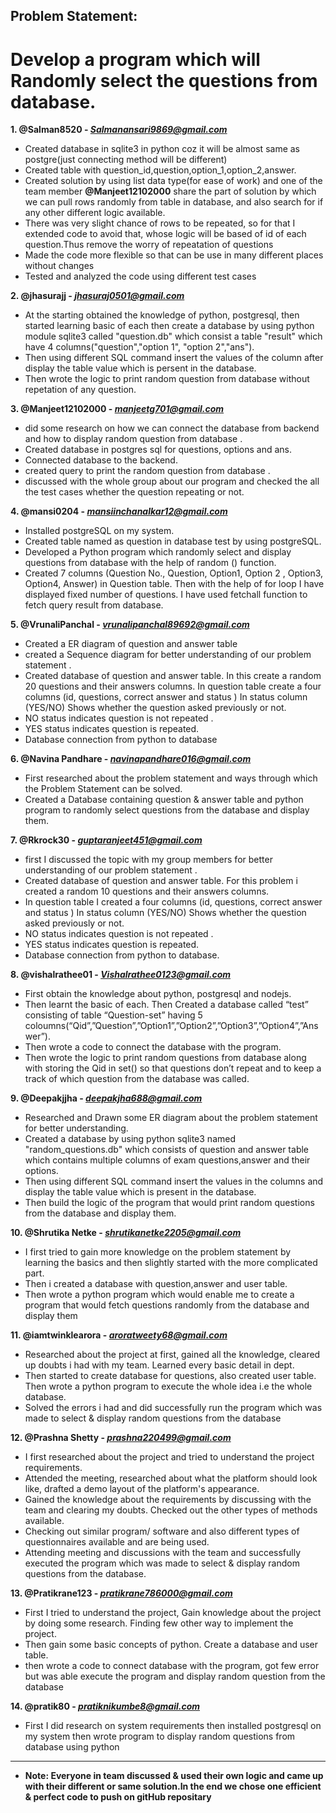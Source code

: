 ## Problem Statement: 
# Develop a program which will Randomly select the questions from database.


**1. @Salman8520 - *Salmanansari9869@gmail.com***
- Created database in sqlite3 in python coz it will be almost same as postgre(just connecting method will be different)
- Created table with question_id,question,option_1,option_2,answer.
- Created solution by using list data type(for ease of work) and one of the team member **@Manjeet12102000** share the part of solution by which we can pull rows randomly from table in database, and also search for if any other different logic available.
- There was very slight chance of rows to be repeated, so for that I extended code to avoid that, whose logic will be based of id of each question.Thus remove the worry of repeatation of questions
- Made the code more flexible so that can be use in many different places without changes
- Tested and analyzed the code using different test cases


**2. @jhasurajj - *jhasuraj0501@gmail.com***
- At the starting obtained the knowledge of python, postgresql,  then started learning basic of each then create a database by using python module sqlite3 called "question.db" which consist a table "result" which have 4 columns("question","option 1", "option 2","ans").
- Then using different SQL command insert the values of the column after display the table value which is persent in the database.
- Then wrote the logic to print random question from database without repetation of any question.

**3. @Manjeet12102000 - *manjeetg701@gmail.com***
- did some  research on  how we can connect the database from backend and how to display random question from database . 
- Created database in postgres sql for questions, options and ans. 
- Connected database to the  backend. 
- created query to print the random question from database . 
- discussed with the whole group about our program and checked the all the test cases whether the question repeating or not.

**4. @mansi0204 - *mansiinchanalkar12@gmail.com***
- Installed postgreSQL on my system. 
- Created table named as question in database test by using postgreSQL.
- Developed a Python program  which randomly select and display questions from database with the help of  random () function. 
- Created 7 columns (Question No., Question, Option1, Option 2 , Option3, Option4, Answer) in Question table. Then with the help of for loop I have displayed fixed number of questions. I have used fetchall function to fetch query result from database.


**5. @VrunaliPanchal - *vrunalipanchal89692@gmail.com***
- Created a ER diagram of question and answer table  
- created a Sequence diagram for better understanding of our problem statement .
- Created database of question and answer table. In this create a random 20 questions and their answers columns. In question table create a four columns (id, questions, correct answer and status ) In status column (YES/NO) Shows whether the question asked previously or not.
- NO status indicates  question is not repeated . 
- YES status indicates question is repeated.  
- Database connection from python to database

**6. @Navina Pandhare - *navinapandhare016@gmail.com***
- First researched about the problem statement and ways through which the Problem Statement can be solved. 
- Created a Database containing question & answer table and python program to randomly select questions from the database and display them.

**7. @Rkrock30 - *guptaranjeet451@gmail.com***
- first  I discussed the topic  with my group members for  better understanding of our problem statement .
- Created database of question and answer table. For this problem i created a random 10 questions and their answers columns.
- In question table I created a four columns (id, questions, correct answer and status ) In status column (YES/NO) Shows whether the question asked previously or not.
- NO status indicates  question is not repeated . 
- YES status indicates question is repeated.
- Database connection from python to database.

**8. @vishalrathee01 - *Vishalrathee0123@gmail.com***
- First obtain the knowledge about python, postgresql and nodejs.
- Then learnt the basic of each. Then Created a database called “test” consisting of table “Question-set” having 5 coloumns(“Qid”,”Question”,”Option1”,”Option2”,”Option3”,”Option4”,”Answer”). 
- Then wrote a code to connect the database with the program. 
- Then wrote the logic to print random questions from database along with storing the Qid in set() so that questions don’t repeat and to keep a track of which question from the database was called.

**9. @Deepakjjha - *deepakjha688@gmail.com***
- Researched and Drawn some ER diagram about the problem statement for better understanding.
- Created a database by using python sqlite3 named "random_questions.db" which consists of question and  answer table which contains multiple columns of exam questions,answer and their options.
- Then using different SQL command insert the values in the columns and display the table value which is present in the database.
- Then build the logic of the program that would print random questions from the database and display them.

**10. @Shrutika Netke - *shrutikanetke2205@gmail.com***
- I first tried to gain more knowledge on the problem statement by learning the basics and then slightly started with the more complicated part.
- Then i created a database with question,answer and user table.
- Then wrote a python program which would enable me to create a  program that would fetch questions randomly from the database and display them

**11. @iamtwinklearora - *aroratweety68@gmail.com***
- Researched about the project at first, gained all the knowledge, cleared up doubts i had with my team. Learned every basic detail in dept. 
- Then started to create database for questions, also created user table. Then wrote a python program to execute the whole idea i.e the whole database. 
- Solved the errors i had and did successfully run the program which was made to select & display random questions from the database

**12. @Prashna Shetty - *prashna220499@gmail.com***
- I first researched about the project and tried to understand the project requirements. 
- Attended the meeting, researched about what the platform should look like, drafted a demo layout of the platform's appearance. 
- Gained the knowledge about the requirements by discussing with the team and clearing my doubts. Checked out the other types of methods available. 
- Checking out similar program/ software and also different types of questionnaires available and are being used.
- Attending meeting and discussions with the team and successfully executed the program which was made to select & display random questions from the database.

**13. @Pratikrane123 - *pratikrane786000@gmail.com***
- First I tried to understand the project, Gain knowledge about the project by doing some research. Finding few other way to implement the project. 
- Then gain some basic concepts of python. Create a database and user table.
- then wrote a code to connect database with the program, got few error but was able execute the program and display random question from the database

**14. @pratik80 - *pratiknikumbe8@gmail.com***
- First I did research on system requirements then installed postgresql on my system then wrote program to display random questions from database using python

---
- **Note: Everyone in team discussed & used their own logic and came up with their different or same solution.In the end we chose one efficient & perfect code to push on gitHub repositary**
